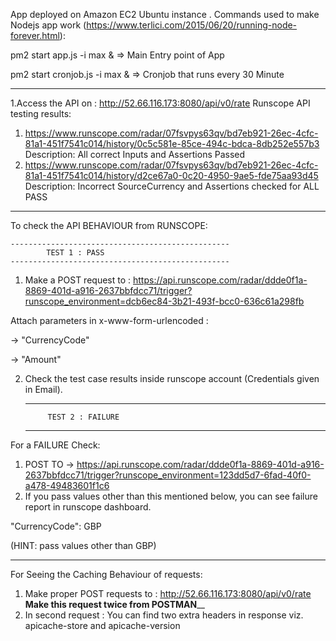 
App deployed on Amazon EC2 Ubuntu instance .
Commands used to make Nodejs app work (https://www.terlici.com/2015/06/20/running-node-forever.html):

pm2 start app.js -i max &     => Main Entry point of App 

pm2 start cronjob.js -i max & => Cronjob that runs every 30 Minute
_______________________________________________________________________
1.Access the API on : http://52.66.116.173:8080/api/v0/rate
Runscope API testing results:
1. https://www.runscope.com/radar/07fsvpys63qv/bd7eb921-26ec-4cfc-81a1-451f7541c014/history/0c5c581e-85ce-494c-bdca-8db252e557b3 
	Description: All correct Inputs and Assertions Passed
2. https://www.runscope.com/radar/07fsvpys63qv/bd7eb921-26ec-4cfc-81a1-451f7541c014/history/d2ce67a0-0c20-4950-9ae5-fde75aa93d45
	Description: Incorrect SourceCurrency and Assertions checked for ALL PASS
----------------------------------------------------------------------------------------------------------------------------------------------------
To check the API BEHAVIOUR from RUNSCOPE:

	-------------------------------------------------
			TEST 1 : PASS
	-------------------------------------------------
1. Make a POST request to : 
https://api.runscope.com/radar/ddde0f1a-8869-401d-a916-2637bbfdcc71/trigger?runscope_environment=dcb6ec84-3b21-493f-bcc0-636c61a298fb

Attach parameters in x-www-form-urlencoded :

-> "CurrencyCode"

-> "Amount"

2. Check the test case results inside runscope account (Credentials given in Email).

	-------------------------------------------------
			TEST 2 : FAILURE
	-------------------------------------------------

For a FAILURE Check:
1. POST TO -> https://api.runscope.com/radar/ddde0f1a-8869-401d-a916-2637bbfdcc71/trigger?runscope_environment=123dd5d7-6fad-40f0-a478-49483601f1c6
2. If you pass values other than this mentioned below, you can see failure report in runscope dashboard. 

"CurrencyCode": GBP 

(HINT: pass values other than GBP)

------------------------------------------------------------------------------------

For Seeing the Caching Behaviour of requests:

1. Make proper POST requests to : http://52.66.116.173:8080/api/v0/rate    
__________Make this request twice from POSTMAN____________
2. In second request : You can find two extra headers in response 
    viz. apicache-store and apicache-version




    


